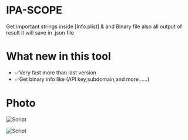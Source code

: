 # IPA-SCOPE

Get important strings inside [Info.plist] & and Binary file also all output of result it will save in .json file 

# What new in this tool 
* ✅Very fast more than last version
* ✅Get binary info like (API key,subdomain,and more .....)

# Photo
![Script](https://github.com/xcodeOn1/ipa-scope/blob/main/output/photo_2021-12-03_17-29-34.jpg "Script Interface")

![Script](https://github.com/xcodeOn1/ipa-scope/blob/main/output/photo_2021-12-03_17-51-47.jpg)
